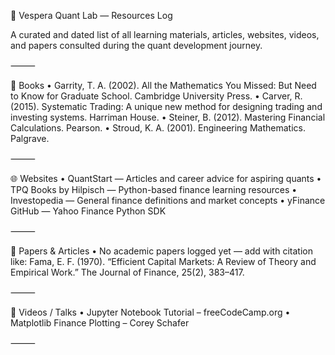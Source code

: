 🧠 Vespera Quant Lab — Resources Log

A curated and dated list of all learning materials, articles, websites, videos, and papers consulted during the quant development journey.

⸻

📘 Books
	•	Garrity, T. A. (2002). All the Mathematics You Missed: But Need to Know for Graduate School. Cambridge University Press.
	•	Carver, R. (2015). Systematic Trading: A unique new method for designing trading and investing systems. Harriman House.
	•	Steiner, B. (2012). Mastering Financial Calculations. Pearson.
	•	Stroud, K. A. (2001). Engineering Mathematics. Palgrave.

⸻

🌐 Websites
	•	QuantStart — Articles and career advice for aspiring quants
	•	TPQ Books by Hilpisch — Python-based finance learning resources
	•	Investopedia — General finance definitions and market concepts
	•	yFinance GitHub — Yahoo Finance Python SDK

⸻

🧾 Papers & Articles
	•	No academic papers logged yet — add with citation like:
Fama, E. F. (1970). “Efficient Capital Markets: A Review of Theory and Empirical Work.” The Journal of Finance, 25(2), 383–417.

⸻

🎥 Videos / Talks
	•	Jupyter Notebook Tutorial – freeCodeCamp.org
	•	Matplotlib Finance Plotting – Corey Schafer

⸻
